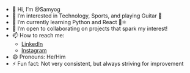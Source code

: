 - 👋 Hi, I’m @Samyog
- 👀 I’m interested in Technology, Sports, and playing Guitar 🎸  
- 🌱 I’m currently learning Python and React 🐍⚛️  
- 💞️ I’m open to collaborating on projects that spark my interest!  
- 📫 How to reach me:  
  - [LinkedIn](https://www.linkedin.com/in/samyog-kc/)  
  - [Instagram](https://www.instagram.com/samyog.kc/)  
- 😄 Pronouns: He/Him  
- ⚡ Fun fact: Not very consistent, but always striving for improvement
